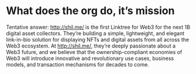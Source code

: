 # What does the org do, it’s mission

Tentative answer: http://shil.me/ is the first Linktree for Web3 for the next 1B digital asset collectors. They’re building a simple, lightweight, and elegant link-in-bio solution for displaying NFTs and digital assets from all across the Web3 ecosystem. At http://shil.me/, they’re deeply passionate about a Web3 future, and we believe that the ownership-compliant economies of Web3 will introduce innovative and revolutionary use cases, business models, and transaction mechanisms for decades to come.